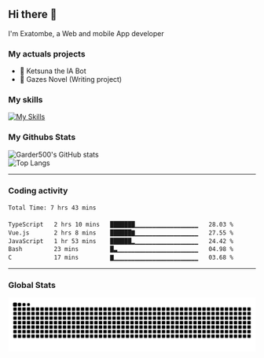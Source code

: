 ## Hi there 👋

I'm Exatombe, a Web and mobile App developer

### My actuals projects 
- 🔭 Ketsuna the IA Bot
- 🌱 Gazes Novel (Writing project)

### My skills

[![My Skills](https://skillicons.dev/icons?i=js,ts,html,bots,css,dotnet,rust,go,firebase,php,nodejs,nextjs,mysql,postgres,prisma,mongodb,vue,react,nuxtjs&perline=5)](https://skillicons.dev)

### My Githubs Stats

<!--- ![Garder 500 stats](https://github-readme-stats.vercel.app/api?username=garder500&show_icons=true&theme=Gradient) -->
![Garder500's GitHub stats](https://github-readme-stats.vercel.app/api?username=exatombe&show_icons=true&theme=material-palenight&include_all_commits=true&custom_title=My%20Github%20Stats)
<br/>
![Top Langs](https://github-readme-stats.vercel.app/api/top-langs/?username=exatombe&theme=material-palenight&layout=compact)

---
### Coding activity

<!--START_SECTION:waka-->

```txt
Total Time: 7 hrs 43 mins

TypeScript   2 hrs 10 mins   ███████▁▁▁▁▁▁▁▁▁▁▁▁▁▁▁▁▁▁   28.03 %
Vue.js       2 hrs 8 mins    ██████▇▁▁▁▁▁▁▁▁▁▁▁▁▁▁▁▁▁▁   27.55 %
JavaScript   1 hr 53 mins    ██████▂▁▁▁▁▁▁▁▁▁▁▁▁▁▁▁▁▁▁   24.42 %
Bash         23 mins         █▃▁▁▁▁▁▁▁▁▁▁▁▁▁▁▁▁▁▁▁▁▁▁▁   04.98 %
C            17 mins         ▇▁▁▁▁▁▁▁▁▁▁▁▁▁▁▁▁▁▁▁▁▁▁▁▁   03.68 %
```

<!--END_SECTION:waka-->

---

### Global Stats 

![Snake.svg](https://github.com/exatombe/exatombe/blob/output/github-contribution-grid-snake.svg)
